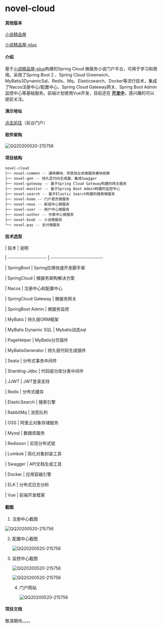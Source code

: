 # novel-cloud

#### 其他版本

[小说精品屋](https://www.oschina.net/p/fiction_house)

[小说精品屋-plus](https://www.oschina.net/p/novel-plus)

#### 介绍

基于[小说精品屋-plus](https://www.oschina.net/p/novel-plus)构建的Spring Cloud 微服务小说门户平台，可用于学习和商用。采用了Spring Boot 2 、Spring Cloud Greenwich、 MyBatis3DynamicSql、Redis、Mq、Elasticsearch、Docker等流行技术，集成了Nacos注册中心/配置中心、Spring Cloud Gateway网关、Spring Boot Admin监控中心等基础服务。前端计划使用Vue开发，目前还在 **<u>开发中</u>**，感兴趣的可以提前关注。

#### 演示地址

[点击前往](http://www.java2nb.com/)（前台门户）

#### 软件架构

![QQ20200520-215756](./assert/小说网站Springcloud架构设计.png)


#### 项目结构

```
novel-cloud
├── novel-common -- 通用模块，供其他业务微服务模块依赖
├── novel-gen -- 持久层代码生成器，集成Swagger
├── novel-gateway -- 基于Spring Cloud Gateway构建的网关服务
├── novel-monitor -- 基于Spring Boot Admin构建的监控中心
├── novel-search -- 基于Elastic Search构建的搜索微服务
├── novel-home -- 门户首页微服务
├── novel-news -- 新闻中心微服务
├── novel-user -- 用户中心微服务
├── novel-author -- 作家中心微服务
├── novel-book -- 小说微服务
└── novel-pay -- 支付微服务
```

#### 技术选型

| 技术                 | 说明                                                         

| -------------------- | ---------------------------

| SpringBoot           | Spring应用快速开发脚手架     

| SpringCloud          | 微服务架构解决方案 

| Nacos          | 注册中心和配置中心

| SpringCloud Gateway          | 微服务网关

| SpringBoot Admin          | 微服务监控

| MyBatis              | 持久层ORM框架 

| MyBatis Dynamic SQL  | Mybatis动态sql

| PageHelper           | MyBatis分页插件

| MyBatisGenerator     | 持久层代码生成插件

| Seata        | 分布式事务中间件

| Sharding-Jdbc        | 代码层分库分表中间件

| JJWT                 | JWT登录支持  

| Redis                | 分布式缓存                              

| ElasticSearch        | 搜索引擎                

| RabbitMq             | 消息队列

| OSS                  | 阿里云对象存储服务   

| Mysql                | 数据库服务                 

| Redisson             | 实现分布式锁                                       

| Lombok               | 简化对象封装工具  

| Swagger               | API文档生成工具                                                                              

| Docker               | 应用容器引擎   

| ELK               | 分布式日志分析   

| Vue            | 前端开发框架



#### 截图

1. 注册中心截图

![QQ20200520-215756](./assert/QQ20200528-020224.png)

2. 配置中心截图

   ![QQ20200520-215756](./assert/QQ20200528-020357.png)

3. 监控中心截图

   ![QQ20200520-215756](./assert/QQ20200528-020445.png)

   ![QQ20200520-215756](./assert/QQ20200528-020543.png)

   4. 门户网站

      ![QQ20200520-215756](./assert/pc_index.png)

      

#### 项目文档

敬请期待。。。。